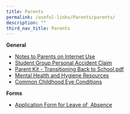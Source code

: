 ```yaml
---
title: Parents
permalink: /useful-links/Parents/parents/
description: ""
third_nav_title: Parents
---
```

**General**

*   [Notes to Parents on Internet Use](/files/Notes%20to%20Parents%20on%20Internet%20use.pdf)
*   [Student Group Personal Accident Claim](https://studentgpa.incomegroupins.com.sg/#/)  
*   [Parent Kit - Transitioning Back to School.pdf](/files/Parent%20Kit%20-%20Transitioning%20Back%20to%20School.pdf)
*   [Mental Health and Hygiene Resources](https://www.healthhub.sg/programmes/170/StayWell#families-stay-healthy)
*   [Common Childhood Eye Conditions](/files/Childhood%20Eye%20Condition.pdf)
  
**Forms**

*   [Application Form for Leave of  Absence](https://form.gov.sg/#!/60bdb67379dded0011f083dd)